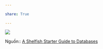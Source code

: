---  
share: True  
---  
![](https://res.cloudinary.com/dg3gyk0gu/image/upload/c_scale,f_auto,q_auto:best,w_950/v1594114496/maggieappleton.com/databases-101/DB_3.jpg)   
Nguồn:: [A Shelfish Starter Guide to Databases](https://maggieappleton.com/databases)  
